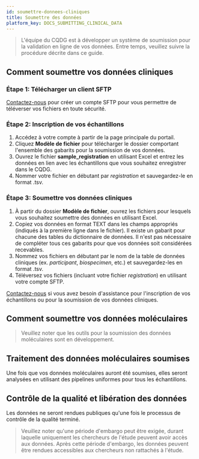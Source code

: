 ```yaml
---
id: soumettre-donnees-cliniques
title: Soumettre des données 
platform_key: DOCS_SUBMITTING_CLINICAL_DATA
---
```



> L'équipe du CQDG est à développer un système de soumission pour la validation en ligne de vos données. Entre temps, veuillez suivre la procédure décrite dans ce guide. 



## Comment soumettre vos données cliniques


### Étape 1: Télécharger un client SFTP

[Contactez-nous](https://plateforme.cqdg.ca/contact) pour créer un compte SFTP pour vous permettre de téléverser vos fichiers en toute sécurité. 

### Étape 2: Inscription de vos échantillons

1. Accédez à votre compte à partir de la page principale du portail.
2. Cliquez **Modèle de fichier** pour télécharger le dossier comportant l'ensemble des gabarits pour la soumission de vos données. 
3. Ouvrez le fichier **sample_registration** en utilisant Excel et entrez les données en lien avec les échantillons que vous souhaitez enregistrer dans le CQDG.
3. Nommer votre fichier en débutant par _registration_ et sauvegardez-le en format .tsv. 


### Étape 3: Soumettre vos données cliniques

1. À partir du dossier **Modèle de fichier**, ouvrez les fichiers pour lesquels vous souhaitez soumettre des données en utilisant Excel.
2. Copiez vos données en format TEXT dans les champs appropriés (indiqués à la première ligne dans le fichier). Il existe un gabarit pour chacune des tables du dictionnaire de données. Il n'est pas nécessaire de compléter tous ces gabarits pour que vos données soit considérées recevables. 
3. Nommez vos fichiers en débutant par le nom de la table de données cliniques (ex. _participant_, _biospecimen_, etc.) et sauvegardez-les en format .tsv. 
4. Téléversez vos fichiers (incluant votre fichier _registration_) en utilisant votre compte SFTP.  


[Contactez-nous](https://plateforme.cqdg.ca/contact) si vous avez besoin d'assistance pour l'inscription de vos échantillons ou pour la soumission de vos données cliniques.

## Comment soumettre vos données moléculaires

> Veuillez noter que les outils pour la soumission des données moléculaires sont en développement. 


## Traitement des données moléculaires soumises

Une fois que vos données moléculaires auront été soumises, elles seront analysées en utilisant des pipelines uniformes pour tous les échantillons. 

## Contrôle de la qualité et libération des données 


Les données ne seront rendues publiques qu'une fois le processus de contrôle de la qualité terminé. 

> Veuillez noter qu'une période d'embargo peut être exigée, durant laquelle uniquement les chercheurs de l'étude peuvent avoir accès aux données. Après cette période d'embargo, les données peuvent être rendues accessibles aux chercheurs non rattachés à l'étude. 
